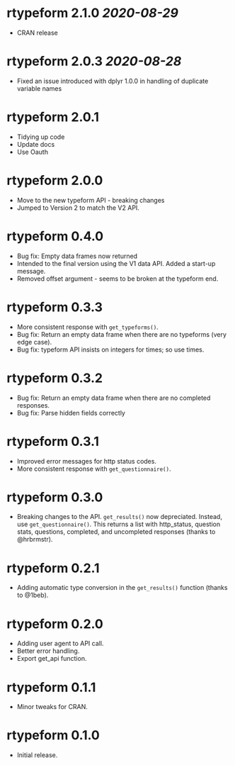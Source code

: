 # rtypeform 2.1.0 _2020-08-29_
  * CRAN release

# rtypeform 2.0.3 _2020-08-28_
  * Fixed an issue introduced with dplyr 1.0.0 in handling of duplicate variable names

# rtypeform 2.0.1
  * Tidying up code
  * Update docs
  * Use Oauth

# rtypeform 2.0.0
  * Move to the new typeform API - breaking changes
  * Jumped to Version 2 to match the V2 API.
  
# rtypeform 0.4.0
  * Bug fix: Empty data frames now returned
  * Intended to the final version using the V1 data API. Added a start-up message.
  * Removed offset argument - seems to be broken at the typeform end.

# rtypeform 0.3.3
  * More consistent response with `get_typeforms()`.
  * Bug fix: Return an empty data frame when there are no typeforms (very edge case).
  * Bug fix: typeform API insists on integers for times; so use times.

# rtypeform 0.3.2
  * Bug fix: Return an empty data frame when there are no completed responses.
  * Bug fix: Parse hidden fields correctly

# rtypeform 0.3.1
  * Improved error messages for http status codes.
  * More consistent response with `get_questionnaire()`.

# rtypeform 0.3.0
  * Breaking changes to the API. `get_results()` now depreciated. 
  Instead, use `get_questionnaire()`. This returns a list with http_status, 
    question stats, questions, completed, and uncompleted responses (thanks to @hrbrmstr).

# rtypeform 0.2.1
  * Adding automatic type conversion in the `get_results()` function (thanks to @1beb).

# rtypeform 0.2.0
  * Adding user agent to API call.
  * Better error handling.
  * Export get_api function.

# rtypeform 0.1.1
  * Minor tweaks for CRAN.

# rtypeform 0.1.0
  * Initial release.
